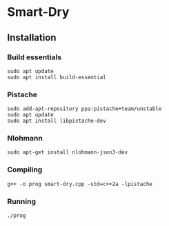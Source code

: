 # Smart-Dry

## Installation

### Build essentials

```
sudo apt update
sudo apt install build-essential
```

### Pistache

```
sudo add-apt-repository ppa:pistache+team/unstable
sudo apt update
sudo apt install libpistache-dev
```

### Nlohmann
```
sudo apt-get install nlohmann-json3-dev
```

### Compiling
```
g++ -o prog smart-dry.cpp -std=c++2a -lpistache
```

### Running
```
./prog
```
